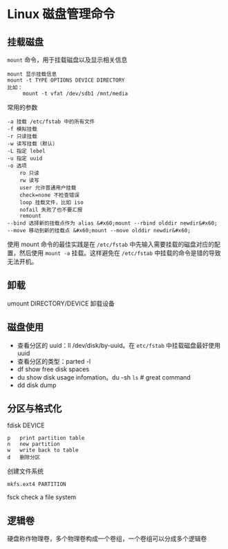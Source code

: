 # Linux 磁盘管理命令

<!--
ID: 58f0abc2-ba1d-4a14-a1e6-2ac0d5f5fbda
Status: publish
Date: 2018-04-04T04:29:00
Modified: 2020-05-16T11:32:00
wp_id: 610
-->

## 挂载磁盘

`mount` 命令，用于挂载磁盘以及显示相关信息

```
mount 显示挂载信息
mount -t TYPE OPTIONS DEVICE DIRECTORY
比如：
     mount -t vfat /dev/sdb1 /mnt/media
```

常用的参数

```
-a 挂载 /etc/fstab 中的所有文件
-f 模拟挂载
-r 只读挂载
-w 读写挂载（默认）
-L 指定 lebel
-u 指定 uuid
-o 选项
    ro 只读
    rw 读写
    user 允许普通用户挂载
    check=none 不检查错误
    loop 挂载文件，比如 iso
    nofail 失败了也不要汇报
    remount
--bind 选择新的挂载点作为 alias &#x60;mount --rbind olddir newdir&#x60;
--move 移动到新的挂载点 &#x60;mount --move olddir newdir&#x60;
```

使用 mount 命令的最佳实践是在 `/etc/fstab` 中先输入需要挂载的磁盘对应的配置，然后使用 `mount -a` 挂载。这样避免在 `/etc/fstab` 中挂载的命令是错的导致无法开机。

## 卸载

umount DIRECTORY/DEVICE 卸载设备

## 磁盘使用

* 查看分区的 uuid：ll /dev/disk/by-uuid。在 `etc/fstab` 中挂载磁盘最好使用 uuid
* 查看分区的类型：parted -l
* df show free disk spaces
* du show disk usage infomation。du -sh `ls`  # great command
* dd disk dump

## 分区与格式化

fdisk DEVICE

```
p	print partition table
n	new partition
w	write back to table
d	删除分区
```

创建文件系统

```
mkfs.ext4 PARTITION
```

fsck check a file system

## 逻辑卷

硬盘称作物理卷，多个物理卷构成一个卷组，一个卷组可以分成多个逻辑卷
